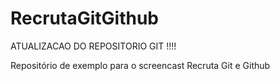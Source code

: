 RecrutaGitGithub
================

ATUALIZACAO DO REPOSITORIO GIT !!!!

Repositório de exemplo para o screencast Recruta Git e Github
